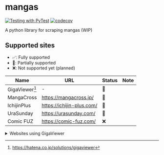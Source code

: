 # mangas

[![Testing with PyTest](https://github.com/p1atdev/mangas/actions/workflows/testing.yml/badge.svg)](https://github.com/p1atdev/mangas/actions/workflows/testing.yml)
[![codecov](https://codecov.io/gh/p1atdev/mangas/graph/badge.svg?token=uA3Rb8z3Rk)](https://codecov.io/gh/p1atdev/mangas)

A python library for scraping mangas (WIP)

## Supported sites

- ✅: Fully supported
- 🚧: Partially supported
- ❌: Not supported yet (planned)

| Name           | URL                       | Status | Note |
| -------------- | ------------------------- | ------ | ---- |
| GigaViewer[^1] | -                         | 🚧      |      |
| MangaCross     | https://mangacross.jp/    | 🚧      |      |
| IchijinPlus    | https://ichijin-plus.com/ | 🚧      |      |
| UraSunday      | https://urasunday.com/    | 🚧      |      |
| Comic FUZ      | https://comic-fuz.com/    | ❌      |      |

[^1]: https://hatena.co.jp/solutions/gigaviewer

<details>
<summary> Websites using GigaViewer </summary>

- https://shonenjumpplus.com/
- https://tonarinoyj.jp/
- https://pocket.shonenmagazine.com/
- https://comic-days.com/
- https://andsofa.com/
- https://morningtwo.com/
- https://getsumagakichi.com/
- https://kuragebunch.com/
- https://viewer.heros-web.com/
- https://comicborder.com/
- https://comic-gardo.com/
- https://comic-zenon.com/
- https://magcomi.com/
- https://comic-action.com/
- https://comic-trail.com/
- https://comicbushi-web.com/
- https://feelweb.jp/
- https://www.sunday-webry.com/
- https://comic-ogyaaa.com/

</details>
